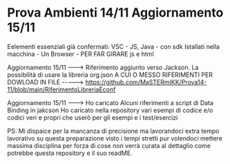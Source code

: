 # Prova Ambienti 14/11  Aggiornamento 15/11

Eelementi essenziali già confermati:
VSC - JS, Java - con sdk Istallati nella macchina - Un Browser - PER FAR GIRARE js e html


Aggiornamento 15/11  ---> Riferimento aggiunto verso Jackson.
La possibilità di usare la libreria org.json A CUI O MESSO RIFERIMENTI PER DOWLOAD IN FILE -----> 
https://github.com/MaSTERmIKK/Prova14-11/blob/main/RiferimentoLibreriaEconf


Aggiornamento 15/11  ---> Ho caricato Alcuni riferimenti a script di Data Binding in jakcson
Ho caricato nella repository vari esempi di codice e/o codici veri e propri che userò per gli esempi e i test/esercizi 


PS:  Mi dispaice per la mancanza di precisione ma lavorandoci extra tempo lavorativo su questa preparazione visto i tempi stretti pur volendoci mettere massima disciplina per forza di cose non verrà curata al dettaglio come potrebbe questa repository e il suo readME.
